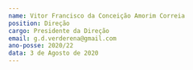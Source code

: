 ```yaml
---
name: Vitor Francisco da Conceição Amorim Correia
position: Direção
cargo: Presidente da Direção
email: g.d.verderena@gmail.com
ano-posse: 2020/22
data: 3 de Agosto de 2020
---
```

